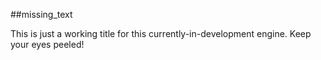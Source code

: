 ##missing_text

This is just a working title for this currently-in-development engine. Keep your eyes peeled!